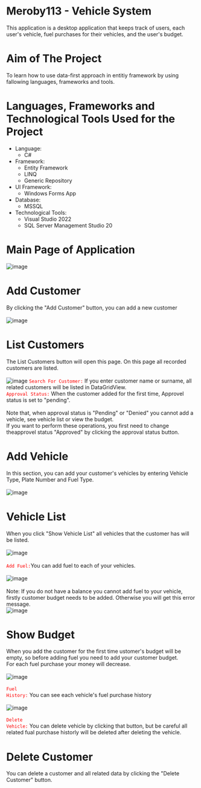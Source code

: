 # Meroby113 - Vehicle System
This application is a desktop application that keeps track of users, each user's vehicle, fuel purchases for their vehicles, and the user's budget.
# Aim of The Project
To learn how to use data-first approach in entitiy framework by using fallowing languages, frameworks and tools.
# Languages, Frameworks and Technological Tools Used for the Project 
* Language:
  * C#
* Framework:
  * Entity Framework 
  * LINQ 
  * Generic Repository 
* UI Framework:
  * Windows Forms App
* Database:
  * MSSQL 
* Technological Tools:
  * Visual Studio 2022
  * SQL Server Management Studio 20

# Main Page of Application
![image](https://github.com/user-attachments/assets/6d6dfd5a-6ec9-4d9b-ae98-e5c08685bfc7)
# Add Customer
By clicking the "Add Customer" button, you can add a new customer<br /><br />
![image](https://github.com/user-attachments/assets/26965b56-b2a7-49dd-8849-7bee45ae3862)
# List Customers
The List Customers button will open this page. On this page all recorded customers are listed. <br /><br />
![image](https://github.com/user-attachments/assets/13e5a391-7a6c-44ab-9d92-14fc15f5d9ac)
<code style="color:red">Search For Customer:</code> If you enter customer name or surname, all related customers will be listed in DataGridView.<br />
<code style="color : red">Approval Status:</code> When the customer added for the first time, Approvel status is set to "pending". <br /><br />
Note that, when approval status is "Pending" or "Denied"  you cannot add a vehicle, see vehicle list or view the budget.<br /> 
If you want to perform these operations, you first need to change theapprovel status "Approved" by clicking the approval status button.<br />

# Add Vehicle
In this section, you can add your customer's vehicles by entering Vehicle Type, Plate Number and Fuel Type.<br /><br />
![image](https://github.com/user-attachments/assets/0881b544-0934-4487-915f-dc2186441931)
# Vehicle List
When you click "Show Vehicle List" all vehicles that the customer has will be listed.<br /><br />
![image](https://github.com/user-attachments/assets/9084da78-a03e-4db9-ad23-f818d1201f4b)<br /><br />
<code style="color : red">Add Fuel:</code>You can add fuel to each of your vehicles.<br /><br />
![image](https://github.com/user-attachments/assets/86c38947-38c1-4c61-915a-e5fe2c2dcc85)<br /><br />
Note: If you do not have a balance you cannot add fuel to your vehicle, firstly customer budget needs to be added. Otherwise you will get this error message.<br />
![image](https://github.com/user-attachments/assets/1680dfd5-12c6-49b6-b2c5-a6c7acdff83b)
# Show Budget
When you add the customer for the first time ustomer's budget will be empty, so before adding fuel you need to add your customer budget.<br />
For each fuel purchase your money will decrease.<br /><br />
![image](https://github.com/user-attachments/assets/1f36845b-b7fd-4851-b0d1-b30e11ecb627)<br /><br />
<code style="color : red">Fuel History:</code> You can see each vehicle's fuel purchase history<br /><br />
![image](https://github.com/user-attachments/assets/600f281b-f365-4291-b00f-0eec957cd64c)<br /><br />
<code style="color : red">Delete Vehicle:</code> You can delete vehicle by clicking that button, but be careful all related fual purchase historly will be deleted after deleting the vehicle.<br />
# Delete Customer
You can delete a customer and all related data by clicking the "Delete Customer" button.




